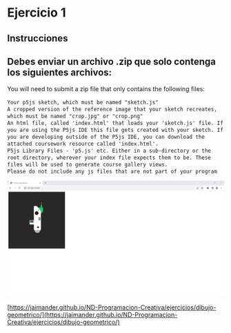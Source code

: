 # Ejercicio 1

## Instrucciones
Debes enviar un archivo .zip que solo contenga los siguientes archivos:
- 

You will need to submit a zip file that only contains the following files:

    Your p5js sketch, which must be named "sketch.js"
    A cropped version of the reference image that your sketch recreates, which must be named "crop.jpg" or "crop.png"
    An html file, called 'index.html' that loads your 'sketch.js' file. If you are using the P5js IDE this file gets created with your sketch. If you are developing outside of the P5js IDE, you can download the attached coursework resource called 'index.html'.
    P5js Library Files - 'p5.js' etc. Either in a sub-directory or the root directory, wherever your index file expects them to be. These files will be used to generate course gallery views.
    Please do not include any js files that are not part of your program

![](https://github.com/jaimander/ND-Programacion-Creativa/blob/main/ejercicios/dibujo-geometrico/dibujo-geometrico-ej.png) 


[https://jaimander.github.io/ND-Programacion-Creativa/ejercicios/dibujo-geometrico/](https://jaimander.github.io/ND-Programacion-Creativa/ejercicios/dibujo-geometrico/)

